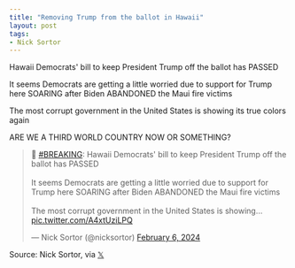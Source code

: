 ```yaml
---
title: "Removing Trump from the ballot in Hawaii"
layout: post
tags:
- Nick Sortor
---
```


Hawaii Democrats' bill to keep President Trump off the ballot has PASSED

It seems Democrats are getting a little worried due to support for Trump here SOARING after Biden ABANDONED the Maui fire victims

The most corrupt government in the United States is showing its true colors again

ARE WE A THIRD WORLD COUNTRY NOW OR SOMETHING?

<blockquote class="twitter-tweet"><p lang="en" dir="ltr">🚨 <a href="https://twitter.com/hashtag/BREAKING?src=hash&amp;ref_src=twsrc%5Etfw">#BREAKING</a>: Hawaii Democrats' bill to keep President Trump off the ballot has PASSED<br><br>It seems Democrats are getting a little worried due to support for Trump here SOARING after Biden ABANDONED the Maui fire victims<br><br>The most corrupt government in the United States is showing… <a href="https://t.co/A4xtUziLPQ">pic.twitter.com/A4xtUziLPQ</a></p>&mdash; Nick Sortor (@nicksortor) <a href="https://twitter.com/nicksortor/status/1754987226390532132?ref_src=twsrc%5Etfw">February 6, 2024</a></blockquote> <script async src="https://platform.twitter.com/widgets.js" charset="utf-8"></script>

Source: Nick Sortor, via [𝕏](https://x.com)
